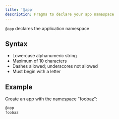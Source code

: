 ```yaml
---
title: '@app'
description: Pragma to declare your app namespace
---
```


`@app` declares the application namespace

## Syntax

- Lowercase alphanumeric string
- Maximum of 10 characters
- Dashes allowed; underscores not allowed
- Must begin with a letter

## Example

Create an app with the namespace "foobaz":

```bash
@app
foobaz
```
